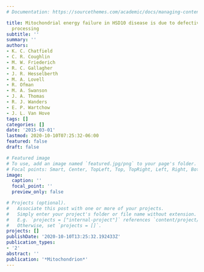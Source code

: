 ```yaml
---
# Documentation: https://sourcethemes.com/academic/docs/managing-content/

title: Mitochondrial energy failure in HSD10 disease is due to defective mtDNA transcript
  processing
subtitle: ''
summary: ''
authors:
- K. C. Chatfield
- C. R. Coughlin
- M. W. Friederich
- R. C. Gallagher
- J. R. Hesselberth
- M. A. Lovell
- R. Ofman
- M. A. Swanson
- J. A. Thomas
- R. J. Wanders
- E. P. Wartchow
- J. L. Van Hove
tags: []
categories: []
date: '2015-03-01'
lastmod: 2020-10-10T07:25:32-06:00
featured: false
draft: false

# Featured image
# To use, add an image named `featured.jpg/png` to your page's folder.
# Focal points: Smart, Center, TopLeft, Top, TopRight, Left, Right, BottomLeft, Bottom, BottomRight.
image:
  caption: ''
  focal_point: ''
  preview_only: false

# Projects (optional).
#   Associate this post with one or more of your projects.
#   Simply enter your project's folder or file name without extension.
#   E.g. `projects = ["internal-project"]` references `content/project/deep-learning/index.md`.
#   Otherwise, set `projects = []`.
projects: []
publishDate: '2020-10-10T13:25:32.192433Z'
publication_types:
- '2'
abstract: ''
publication: '*Mitochondrion*'
---
```

